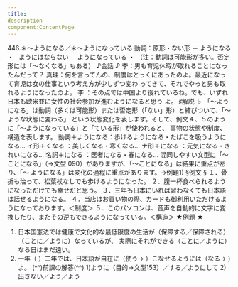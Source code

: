 ```yaml
---
title:
description
component:ContentPage
---
```



446.＊～ようになる／＊～ようになっている
動詞：原形・ない形 ＋ ようになる ・
  ようにはならない  
  ようになっている ・
（注：動詞は可能形が多い。否定形には「～なくなる」もある）
♪会話 ♪
李：男も育児休暇が取れることになったんだって？
真理：何を言ってんの、制度はとっくにあったのよ。最近になって育児は女の仕事という考え方が少しずつ変わ ってきて、それでやっと男も取れるようになったのよ。
李 ：その点では中国より後れているね。でも、いずれ日本も欧米並に女性の社会参加が進むようになると思う よ。
♯解説 ♭
「～ようになる」は動詞（多くは可能形）または否定形（「ない」形）と結びついて、「～ような状態に変わる」 という状態変化を表します。そして、例文４、５のように「～ようになっている」と「ている形」が使われると、 事物の状態や制度、構造を表します。
動詞＋ようになる：歩けるようになる・たばこを吸うようになる… イ形＋くなる ：美しくなる・寒くなる… ナ形＋になる ：元気になる・きれいになる… 名詞＋になる ：医者になる・春になる…
混同しやすい文型に「～ことになる」（→文型 090）がありますが、「～ことになる」は結果に重点があり、「～ ようになる」は変化の過程に重点があります。→例題1)
§例文 §
１．骨折も治って、松葉杖なしでも歩けるようになった。
２．腹一杯食べられるようになっただけでも幸せだと思う。
３．三年も日本にいれば習わなくても日本語は話せるようになる。
４．当店はお買い物の際、カードも御利用いただけるようになっております。＜制度＞
５．このパソコンは、音声を自動的に文字に変換したり、またその逆もできるようになっている。＜構造＞
★例題 ★
1) 日本国憲法では健康で文化的な最低限度の生活が（保障する／保障される）（ことに／ように）なっているが、
実際にそれができる（ことに／ように）なる日はまだ遠い。    
2) 一年（ ）二年では、日本語が自在に（使う→ ）こなせるようには（なる→ ）よ。
(^^)前課の解答(^^)
1)ように（目的→文型153）／する／ようにして
2)出さない／よう／よう
